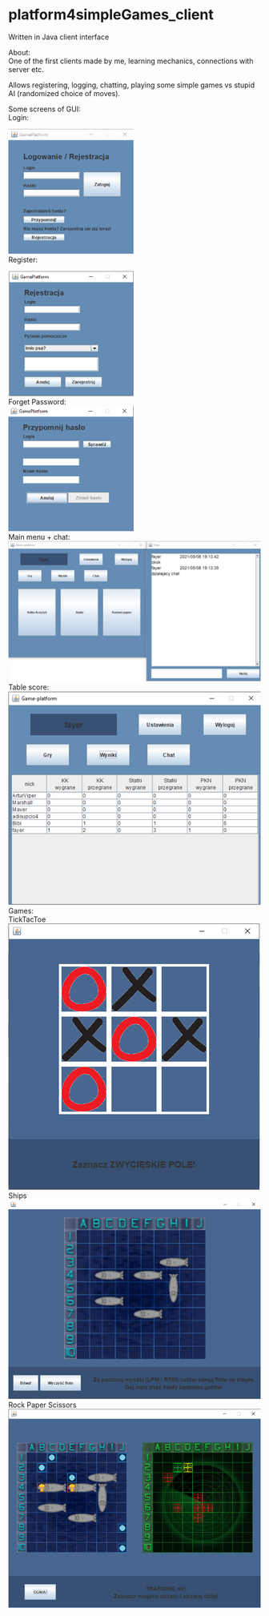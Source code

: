 # platform4simpleGames_client
Written in Java client interface

About:<br>
One of the first clients made by me, learning mechanics, connections with server etc.

Allows registering, logging, chatting, playing some simple games vs stupid AI (randomized choice of moves).

Some screens of GUI:<br>
Login:<br>

<img src ="https://github.com/fay3r/platform4simpleGames_client/blob/master/img/1.png?raw=true" width="250" height="250"/><br>
Register:<br>

<img src ="https://github.com/fay3r/platform4simpleGames_client/blob/master/img/3.png?raw=true" width="250" height="250"/><br>
Forget Password:<br>
<img src ="https://github.com/fay3r/platform4simpleGames_client/blob/master/img/2.png?raw=true" width="250" height="250"/><br>
Main menu + chat:<br>
<img src ="https://github.com/fay3r/platform4simpleGames_client/blob/master/img/4.png?raw=true" /><br>
Table score:<br>
<img src ="https://github.com/fay3r/platform4simpleGames_client/blob/master/img/5.png?raw=true" /><br>
Games:<br>
TickTacToe<br>
<img src ="https://github.com/fay3r/platform4simpleGames_client/blob/master/img/6.png?raw=true" /><br>
Ships<br>
<img src ="https://github.com/fay3r/platform4simpleGames_client/blob/master/img/7.png?raw=true" /><br>
Rock Paper Scissors<br>
<img src ="https://github.com/fay3r/platform4simpleGames_client/blob/master/img/8.png?raw=true" />
